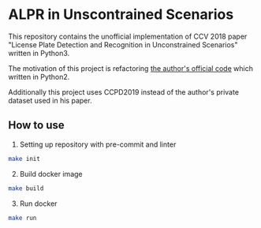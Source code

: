 # ALPR in Unscontrained Scenarios

This repository contains the unofficial implementation of CCV 2018 paper "License Plate Detection and Recognition in Unconstrained Scenarios" written in Python3.

The motivation of this project is refactoring [the author's official code](https://github.com/sergiomsilva/alpr-unconstrained) which written in Python2.

Additionally this project uses CCPD2019 instead of the author's private dataset used in his paper.

## How to use

1. Setting up repository with pre-commit and linter

```bash
make init
```

2. Build docker image

```bash
make build
```

3. Run docker

```bash
make run
```
